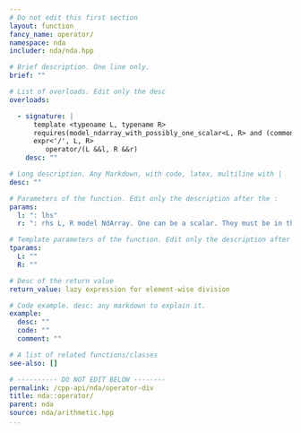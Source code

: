 ```yaml
---
# Do not edit this first section
layout: function
fancy_name: operator/
namespace: nda
includer: nda/nda.hpp

# Brief description. One line only.
brief: ""

# List of overloads. Edit only the desc
overloads:

  - signature: |
      template <typename L, typename R>
      requires(model_ndarray_with_possibly_one_scalar<L, R> and (common_algebra<L, R>() != 'N'))
      expr<'/', L, R>
         operator/(L &&l, R &&r)
    desc: ""

# Long description. Any Markdown, with code, latex, multiline with |
desc: ""

# Parameters of the function. Edit only the description after the :
params:
  l: ": lhs"
  r: ": rhs L, R model NdArray. One can be a scalar. They must be in the same algebra.     * if the algebra is 'M' for L, then R must be a scalar. matrix/matrix is disabled.       NB : we could rewrite it as matrix * inverse(matrix) as in triqs arrays, but this looks ambigous."

# Template parameters of the function. Edit only the description after the :
tparams:
  L: ""
  R: ""

# Desc of the return value
return_value: lazy expression for element-wise division

# Code example. desc: any markdown to explain it.
example:
  desc: ""
  code: ""
  comment: ""

# A list of related functions/classes
see-also: []

# ---------- DO NOT EDIT BELOW --------
permalink: /cpp-api/nda/operator-div
title: nda::operator/
parent: nda
source: nda/arithmetic.hpp
...
```


